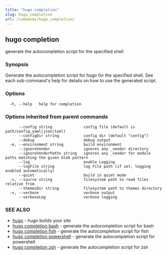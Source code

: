 ```yaml
---
title: "hugo completion"
slug: hugo_completion
url: /commands/hugo_completion/
---
```

## hugo completion

generate the autocompletion script for the specified shell

### Synopsis


Generate the autocompletion script for hugo for the specified shell.
See each sub-command's help for details on how to use the generated script.


### Options

```
  -h, --help   help for completion
```

### Options inherited from parent commands

```
      --config string              config file (default is path/config.yaml|json|toml)
      --configDir string           config dir (default "config")
      --debug                      debug output
  -e, --environment string         build environment
      --ignoreVendor               ignores any _vendor directory
      --ignoreVendorPaths string   ignores any _vendor for module paths matching the given Glob pattern
      --log                        enable Logging
      --logFile string             log File path (if set, logging enabled automatically)
      --quiet                      build in quiet mode
  -s, --source string              filesystem path to read files relative from
      --themesDir string           filesystem path to themes directory
  -v, --verbose                    verbose output
      --verboseLog                 verbose logging
```

### SEE ALSO

* [hugo](/commands/hugo/)	 - hugo builds your site
* [hugo completion bash](/commands/hugo_completion_bash/)	 - generate the autocompletion script for bash
* [hugo completion fish](/commands/hugo_completion_fish/)	 - generate the autocompletion script for fish
* [hugo completion powershell](/commands/hugo_completion_powershell/)	 - generate the autocompletion script for powershell
* [hugo completion zsh](/commands/hugo_completion_zsh/)	 - generate the autocompletion script for zsh

